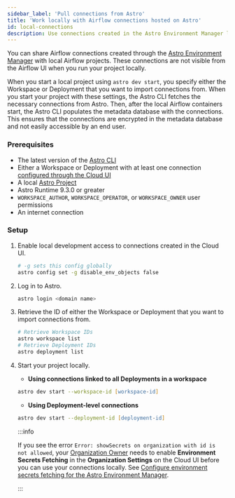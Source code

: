 ```yaml
---
sidebar_label: 'Pull connections from Astro'
title: 'Work locally with Airflow connections hosted on Astro'
id: local-connections
description: Use connections created in the Astro Environment Manager locally.
---
```


You can share Airflow connections created through the [Astro Environment Manager](create-and-link-connections.md) with local Airflow projects. These connections are not visible from the Airflow UI when you run your project locally.

When you start a local project using `astro dev start`, you specify either the Workspace or Deployment that you want to import connections from. When you start your project with these settings, the Astro CLI fetches the necessary connections from Astro. Then, after the local Airflow containers start, the Astro CLI populates the metadata database with the connections. This ensures that the connections are encrypted in the metadata database and not easily accessible by an end user.

### Prerequisites
- The latest version of the [Astro CLI](https://docs.astronomer.io/astro/cli/install-cli)
- Either a Workspace or Deployment with at least one connection [configured through the Cloud UI](create-and-link-connections.md)
- A local [Astro Project](https://docs.astronomer.io/astro/cli/develop-project#create-an-astro-project)
- Astro Runtime 9.3.0 or greater
- `WORKSPACE_AUTHOR`, `WORKSPACE_OPERATOR`, or `WORKSPACE_OWNER` user permissions
- An internet connection

### Setup

1. Enable local development access to connections created in the Cloud UI.

    ```zsh
    # -g sets this config globally
    astro config set -g disable_env_objects false
    ```

2. Log in to Astro.

    ```zsh
    astro login <domain name>
    ```

3. Retrieve the ID of either the Workspace or Deployment that you want to import connections from.

    ```zsh
    # Retrieve Workspace IDs
    astro workspace list
    # Retrieve Deployment IDs
    astro deployment list
    ```

4. Start your project locally.

    - **Using connections linked to all Deployments in a workspace**
    ```zsh
    astro dev start --workspace-id [workspace-id]
    ```

    - **Using Deployment-level connections**
    ```zsh
    astro dev start --deployment-id [deployment-id]
    ```

    :::info

    If you see the error `Error: showSecrets on organization with id is not allowed`, your [Organization Owner](user-permissions.md#organization-roles) needs to enable **Environment Secrets Fetching** in the **Organization Settings** on the Cloud UI before you can use your connections locally. See [Configure environment secrets fetching for the Astro Environment Manager](organization-settings.md#configure-environment-secrets-fetching-for-the-astro-environment-manager).

    :::